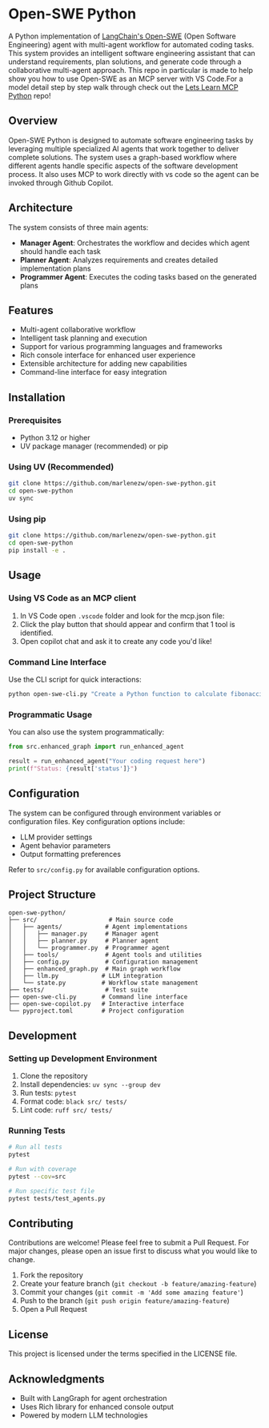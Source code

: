 # Open-SWE Python

A Python implementation of [LangChain's Open-SWE](https://github.com/langchain-ai/open-swe) (Open Software Engineering) agent with multi-agent workflow for automated coding tasks. This system provides an intelligent software engineering assistant that can understand requirements, plan solutions, and generate code through a collaborative multi-agent approach. This repo in particular is made to help show you how to use Open-SWE as an MCP server with VS Code.For a model detail step by step walk through check out the [Lets Learn MCP Python](https://github.com/microsoft/lets-learn-mcp-python) repo! 

## Overview

Open-SWE Python is designed to automate software engineering tasks by leveraging multiple specialized AI agents that work together to deliver complete solutions. The system uses a graph-based workflow where different agents handle specific aspects of the software development process. It also uses MCP to work directly with vs code so the agent can be invoked through Github Copilot. 

## Architecture

The system consists of three main agents:

- **Manager Agent**: Orchestrates the workflow and decides which agent should handle each task
- **Planner Agent**: Analyzes requirements and creates detailed implementation plans
- **Programmer Agent**: Executes the coding tasks based on the generated plans

## Features

- Multi-agent collaborative workflow
- Intelligent task planning and execution
- Support for various programming languages and frameworks
- Rich console interface for enhanced user experience
- Extensible architecture for adding new capabilities
- Command-line interface for easy integration

## Installation

### Prerequisites

- Python 3.12 or higher
- UV package manager (recommended) or pip

### Using UV (Recommended)

```bash
git clone https://github.com/marlenezw/open-swe-python.git
cd open-swe-python
uv sync
```

### Using pip

```bash
git clone https://github.com/marlenezw/open-swe-python.git
cd open-swe-python
pip install -e .
```

## Usage

### Using VS Code as an MCP client

1. In VS Code open `.vscode` folder and look for the mcp.json file:
2. Click the play button that should appear and confirm that 1 tool is identified.
3. Open copilot chat and ask it to create any code you'd like!

### Command Line Interface

Use the CLI script for quick interactions:

```bash
python open-swe-cli.py "Create a Python function to calculate fibonacci numbers"
```

### Programmatic Usage

You can also use the system programmatically:

```python
from src.enhanced_graph import run_enhanced_agent

result = run_enhanced_agent("Your coding request here")
print(f"Status: {result['status']}")
```

## Configuration

The system can be configured through environment variables or configuration files. Key configuration options include:

- LLM provider settings
- Agent behavior parameters
- Output formatting preferences

Refer to `src/config.py` for available configuration options.

## Project Structure

```
open-swe-python/
├── src/                    # Main source code
│   ├── agents/            # Agent implementations
│   │   ├── manager.py     # Manager agent
│   │   ├── planner.py     # Planner agent
│   │   └── programmer.py  # Programmer agent
│   ├── tools/             # Agent tools and utilities
│   ├── config.py          # Configuration management
│   ├── enhanced_graph.py  # Main graph workflow
│   ├── llm.py            # LLM integration
│   └── state.py          # Workflow state management
├── tests/                 # Test suite
├── open-swe-cli.py       # Command line interface
├── open-swe-copilot.py   # Interactive interface
└── pyproject.toml        # Project configuration
```

## Development

### Setting up Development Environment

1. Clone the repository
2. Install dependencies: `uv sync --group dev`
3. Run tests: `pytest`
4. Format code: `black src/ tests/`
5. Lint code: `ruff src/ tests/`

### Running Tests

```bash
# Run all tests
pytest

# Run with coverage
pytest --cov=src

# Run specific test file
pytest tests/test_agents.py
```

## Contributing

Contributions are welcome! Please feel free to submit a Pull Request. For major changes, please open an issue first to discuss what you would like to change.

1. Fork the repository
2. Create your feature branch (`git checkout -b feature/amazing-feature`)
3. Commit your changes (`git commit -m 'Add some amazing feature'`)
4. Push to the branch (`git push origin feature/amazing-feature`)
5. Open a Pull Request

## License

This project is licensed under the terms specified in the LICENSE file.

## Acknowledgments

- Built with LangGraph for agent orchestration
- Uses Rich library for enhanced console output
- Powered by modern LLM technologies
